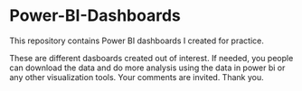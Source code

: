 # Power-BI-Dashboards
This repository contains Power BI dashboards I created for practice.

These are different dasboards created out of interest. If needed, you people can download the data and do more analysis using the data in power bi or any other visualization tools.
Your comments are invited. Thank you.
